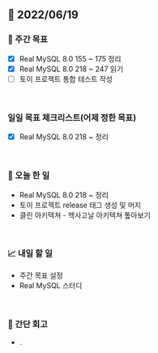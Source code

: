 ## 📅 2022/06/19


### 👏 주간 목표

- [x] Real MySQL 8.0 155 ~ 175 정리
- [x] Real MySQL 8.0 218 ~ 247 읽기
- [ ] 토이 프로젝트 통합 테스트 작성

<br/>

### 일일 목표 체크리스트(어제 정한 목표)

- [x] Real MySQL 8.0 218 ~ 정리

<br/>

### 💯 오늘 한 일

- Real MySQL 8.0 218 ~ 정리
- 토이 프로젝트 release 태그 생성 및 머지
- 클린 아키텍쳐 - 헥사고날 아키텍쳐 톺아보기


<br/>

### 📈 내일 할 일

- 주간 목표 설정
- Real MySQL 스터디

<br/>

### 🤔 간단 회고

- .




 




 








